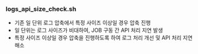 ### logs_api_size_check.sh
- 기존 일 단위 로그 압축에서 특정 사이즈 이상일 경우 압축 진행
- 일 단위는 로그 사이즈가 비대하여, JOB 구동 간 API 처리 지연 발생
- 특정 사이즈 이상일 경우 압축을 진행하도록 하여 로그 처리 개선 및 API 처리 지연 해소
